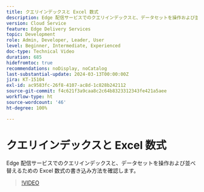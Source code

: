 ```yaml
---
title: クエリインデックスと Excel 数式
description: Edge 配信サービスでのクエリインデックスと、データセットを操作および並べ替えるための Excel 数式の書き込み方法を確認します。
version: Cloud Service
feature: Edge Delivery Services
topic: Development
role: Admin, Developer, Leader, User
level: Beginner, Intermediate, Experienced
doc-type: Technical Video
duration: 685
hidefromtoc: true
recommendations: noDisplay, noCatalog
last-substantial-update: 2024-03-13T00:00:00Z
jira: KT-15104
exl-id: ac9583fc-26f8-4107-ac8d-1c828b242112
source-git-commit: f4c621f3a9caa8c2c64b8323312343fe421a5aee
workflow-type: ht
source-wordcount: '46'
ht-degree: 100%

---
```


# クエリインデックスと Excel 数式

Edge 配信サービスでのクエリインデックスと、データセットを操作および並べ替えるための Excel 数式の書き込み方法を確認します。

>[!VIDEO](https://video.tv.adobe.com/v/3427787/?learn=on)
